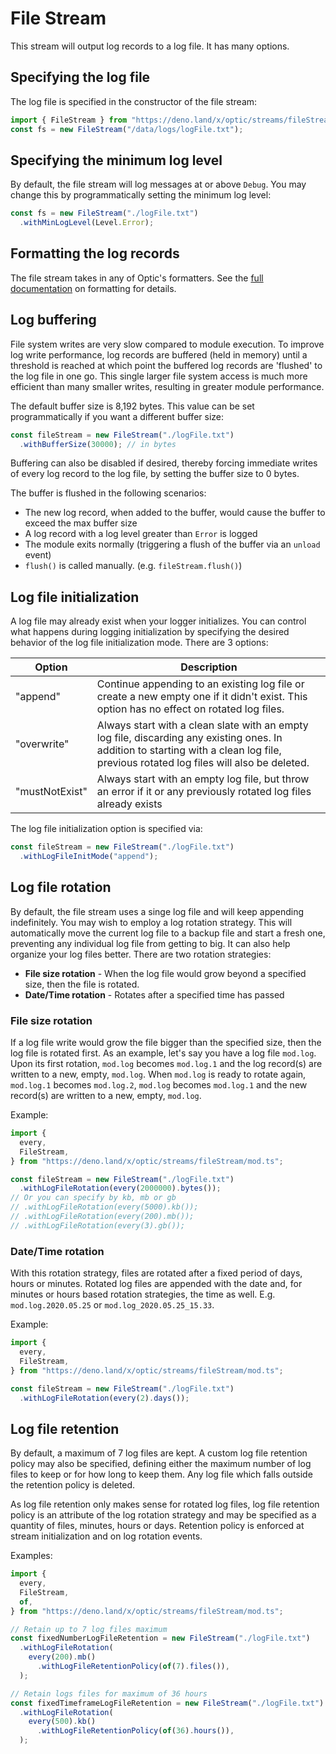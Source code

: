 # File Stream

This stream will output log records to a log file. It has many options.

## Specifying the log file

The log file is specified in the constructor of the file stream:

```typescript
import { FileStream } from "https://deno.land/x/optic/streams/fileStream/mod.ts";
const fs = new FileStream("/data/logs/logFile.txt");
```

## Specifying the minimum log level

By default, the file stream will log messages at or above `Debug`. You may
change this by programmatically setting the minimum log level:

```typescript
const fs = new FileStream("./logFile.txt")
  .withMinLogLevel(Level.Error);
```

## Formatting the log records

The file stream takes in any of Optic's formatters. See the
[full documentation](../../README.md#log-formatting) on formatting for details.

## Log buffering

File system writes are very slow compared to module execution. To improve log
write performance, log records are buffered (held in memory) until a threshold
is reached at which point the buffered log records are 'flushed' to the log file
in one go. This single larger file system access is much more efficient than
many smaller writes, resulting in greater module performance.

The default buffer size is 8,192 bytes. This value can be set programmatically
if you want a different buffer size:

```typescript
const fileStream = new FileStream("./logFile.txt")
  .withBufferSize(30000); // in bytes
```

Buffering can also be disabled if desired, thereby forcing immediate writes of
every log record to the log file, by setting the buffer size to 0 bytes.

The buffer is flushed in the following scenarios:

- The new log record, when added to the buffer, would cause the buffer to exceed
  the max buffer size
- A log record with a log level greater than `Error` is logged
- The module exits normally (triggering a flush of the buffer via an `unload`
  event)
- `flush()` is called manually. (e.g. `fileStream.flush()`)

## Log file initialization

A log file may already exist when your logger initializes. You can control what
happens during logging initialization by specifying the desired behavior of the
log file initialization mode. There are 3 options:

| Option         | Description                                                                                                                                                                           |
| -------------- | ------------------------------------------------------------------------------------------------------------------------------------------------------------------------------------- |
| "append"       | Continue appending to an existing log file or create a new empty one if it didn't exist. This option has no effect on rotated log files.                                              |
| "overwrite"    | Always start with a clean slate with an empty log file, discarding any existing ones. In addition to starting with a clean log file, previous rotated log files will also be deleted. |
| "mustNotExist" | Always start with an empty log file, but throw an error if it or any previously rotated log files already exists                                                                      |

The log file initialization option is specified via:

```typescript
const fileStream = new FileStream("./logFile.txt")
  .withLogFileInitMode("append");
```

## Log file rotation

By default, the file stream uses a singe log file and will keep appending
indefinitely. You may wish to employ a log rotation strategy. This will
automatically move the current log file to a backup file and start a fresh one,
preventing any individual log file from getting to big. It can also help
organize your log files better. There are two rotation strategies:

- **File size rotation** - When the log file would grow beyond a specified size,
  then the file is rotated.
- **Date/Time rotation** - Rotates after a specified time has passed

### File size rotation

If a log file write would grow the file bigger than the specified size, then the
log file is rotated first. As an example, let's say you have a log file
`mod.log`. Upon its first rotation, `mod.log` becomes `mod.log.1` and the log
record(s) are written to a new, empty, `mod.log`. When `mod.log` is ready to
rotate again, `mod.log.1` becomes `mod.log.2`, `mod.log` becomes `mod.log.1` and
the new record(s) are written to a new, empty, `mod.log`.

Example:

```typescript
import {
  every,
  FileStream,
} from "https://deno.land/x/optic/streams/fileStream/mod.ts";

const fileStream = new FileStream("./logFile.txt")
  .withLogFileRotation(every(2000000).bytes());
// Or you can specify by kb, mb or gb
// .withLogFileRotation(every(5000).kb());
// .withLogFileRotation(every(200).mb());
// .withLogFileRotation(every(3).gb());
```

### Date/Time rotation

With this rotation strategy, files are rotated after a fixed period of days,
hours or minutes. Rotated log files are appended with the date and, for minutes
or hours based rotation strategies, the time as well. E.g. `mod.log.2020.05.25`
or `mod.log_2020.05.25_15.33`.

Example:

```typescript
import {
  every,
  FileStream,
} from "https://deno.land/x/optic/streams/fileStream/mod.ts";

const fileStream = new FileStream("./logFile.txt")
  .withLogFileRotation(every(2).days());
```

## Log file retention

By default, a maximum of 7 log files are kept. A custom log file retention
policy may also be specified, defining either the maximum number of log files to
keep or for how long to keep them. Any log file which falls outside the
retention policy is deleted.

As log file retention only makes sense for rotated log files, log file retention
policy is an attribute of the log rotation strategy and may be specified as a
quantity of files, minutes, hours or days. Retention policy is enforced at
stream initialization and on log rotation events.

Examples:

```typescript
import {
  every,
  FileStream,
  of,
} from "https://deno.land/x/optic/streams/fileStream/mod.ts";

// Retain up to 7 log files maximum
const fixedNumberLogFileRetention = new FileStream("./logFile.txt")
  .withLogFileRotation(
    every(200).mb()
      .withLogFileRetentionPolicy(of(7).files()),
  );

// Retain logs files for maximum of 36 hours
const fixedTimeframeLogFileRetention = new FileStream("./logFile.txt")
  .withLogFileRotation(
    every(500).kb()
      .withLogFileRetentionPolicy(of(36).hours()),
  );
```
